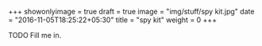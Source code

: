 +++
showonlyimage = true
draft = true
image = "img/stuff/spy kit.jpg"
date = "2016-11-05T18:25:22+05:30"
title = "spy kit"
weight = 0
+++

TODO Fill me in.

